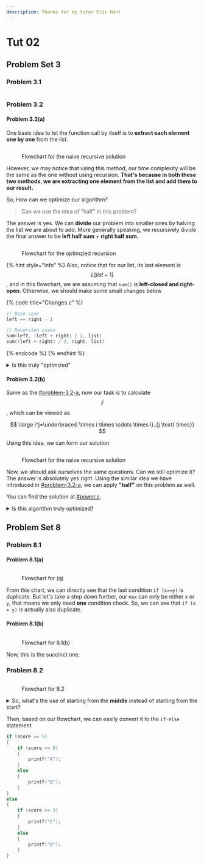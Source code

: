 ```yaml
---
description: Thanks for my tutor Eric Han!
---
```


# Tut 02

## Problem Set 3

### Problem 3.1

<figure><picture><source srcset="../../.gitbook/assets/tut02-01-dark.png" media="(prefers-color-scheme: dark)"><img src="../../.gitbook/assets/tut02-01-light.png" alt=""></picture><figcaption></figcaption></figure>

### Problem 3.2

#### Problem 3.2(a)

One basic idea to let the function call by itself is to **extract each element one by one** from the list.

<figure><picture><source srcset="../../.gitbook/assets/tut02-02-dark.png" media="(prefers-color-scheme: dark)"><img src="../../.gitbook/assets/tut02-02-light.png" alt=""></picture><figcaption><p>Flowchart for the naive recursive solution</p></figcaption></figure>

However, we may notice that using this method, our time complexity will be the same as the one without using recursion. **That's because in both these two methods, we are extracting one element from the list and add them to our result.**

So, How can we optimize our algorithm?

> Can we use the idea of "half" in this problem?

The answer is yes. We can **divide** our problem into smaller ones by halving the list we are about to add. More generally speaking, we recursively divide the final answer to be **left half sum** + **right half sum**.

<figure><picture><source srcset="../../.gitbook/assets/tut02-03-dark.png" media="(prefers-color-scheme: dark)"><img src="../../.gitbook/assets/tut02-03-light.png" alt=""></picture><figcaption><p>Flowchart for the optimzied recursion</p></figcaption></figure>

{% hint style="info" %}
Also, notice that for our list, its last element is $$L[list -1]$$, and in this flowchart, we are assuming that `sum()` is **left-closed and right-open**. Otherwise, we should make some small changes below

{% code title="Changes.c" %}
```c
// Base case
left == right - 1

// Recursion cases
sum(left, (left + right) / 2, list)
sum((left + right) / 2, right, list)
```
{% endcode %}
{% endhint %}

<details>

<summary>Is this truly "optimized"</summary>

No! Till the end, no matter which method we use, we have to get each of the element from the list so that we can calculate the sum. So, the time complexity for these three methods are totally **the same!**

</details>

#### Problem 3.2(b)

Same as the [#problem-3.2-a](tut-02.md#problem-3.2-a "mention"), now our task is to calculate $$i^j$$, which can be viewed as

$$
\large i^j=\underbrace{i \times i \times \cdots \times i}_{j \text{ times}}
$$

Using this idea, we can form our solution

<figure><picture><source srcset="../../.gitbook/assets/tut02-04-dark.png" media="(prefers-color-scheme: dark)"><img src="../../.gitbook/assets/tut02-04-light.png" alt=""></picture><figcaption><p>Flowchart for the naive recursive solution</p></figcaption></figure>

Now, we should ask ourselves the same questions. Can we still optimize it? The answer is absolutely yes right. Using the similar idea we have introduced in [#problem-3.2-a](tut-02.md#problem-3.2-a "mention"), we can apply **"half"** on this problem as well.

You can find the solution at [#power.c](../lab/lab-03.md#power.c "mention").

<details>

<summary>Is this algorithm truly optimized?</summary>

Yes! Did you remember that in the [#problem-3.2-a](tut-02.md#problem-3.2-a "mention"), by using the idea of "half", our algorithm is not truly optimized. But in this probelm, the algorithm is truly optimized.

We can think of this example, if we want to calculate $$2^{10}$$

Using the naive recursion, we need to calculate $$2^9,2^8,...,2^2,2^1.$$ That means we will call our `pow(i, j)` for 9 times.

However, using the optimized recursion, we only need to know $$4^5,8^2,16^1$$. We have optimized our times to 4 now.

If the number is bigger, we will find that the optimized version is much much faster than the naive recursion solution.

</details>

## Problem Set 8

### Problem 8.1

#### Problem 8.1(a)

<figure><picture><source srcset="../../.gitbook/assets/tut02-05-dark.png" media="(prefers-color-scheme: dark)"><img src="../../.gitbook/assets/tut02-05-light.png" alt=""></picture><figcaption><p>Flowchart for (q)</p></figcaption></figure>

From this chart, we can directly see that the last condition `if (x==y)` is duplicate. But let's take a step down further, our `max` can only be either `x` or `y`, that means we only need **one** condition check. So, we can see that `if (x < y)` is actually also duplicate.



#### Problem 8.1(b)

<figure><picture><source srcset="../../.gitbook/assets/tut02-06-dark.png" media="(prefers-color-scheme: dark)"><img src="../../.gitbook/assets/tut02-06-light.png" alt=""></picture><figcaption><p>Flowchart for 8.1(b)</p></figcaption></figure>

Now, this is the succinct one.

### Problem 8.2

<figure><picture><source srcset="../../.gitbook/assets/tut02-07-dark.png" media="(prefers-color-scheme: dark)"><img src="../../.gitbook/assets/tut02-07-light.png" alt=""></picture><figcaption><p>Flowchart for 8.2</p></figcaption></figure>

<details>

<summary>So, what's the use of starting from the <strong>middle</strong> instead of starting from the start?</summary>

This kind of method will make sure every time we will check for 2 times while the one that starts from the first will check 3 times in the worst case and 1 time in the best case.

</details>

Then, based on our flowchart, we can easily convert it to the `if-else` statement

```c
if (score >= 5)
{
    if (score >= 8)
    {
        printf("A");
    }
    else
    {
        printf("B");
    }
}
else
{
    if (score >= 3)
    {
        printf("C");
    }
    else
    {
        printf("D");
    }
}
```
